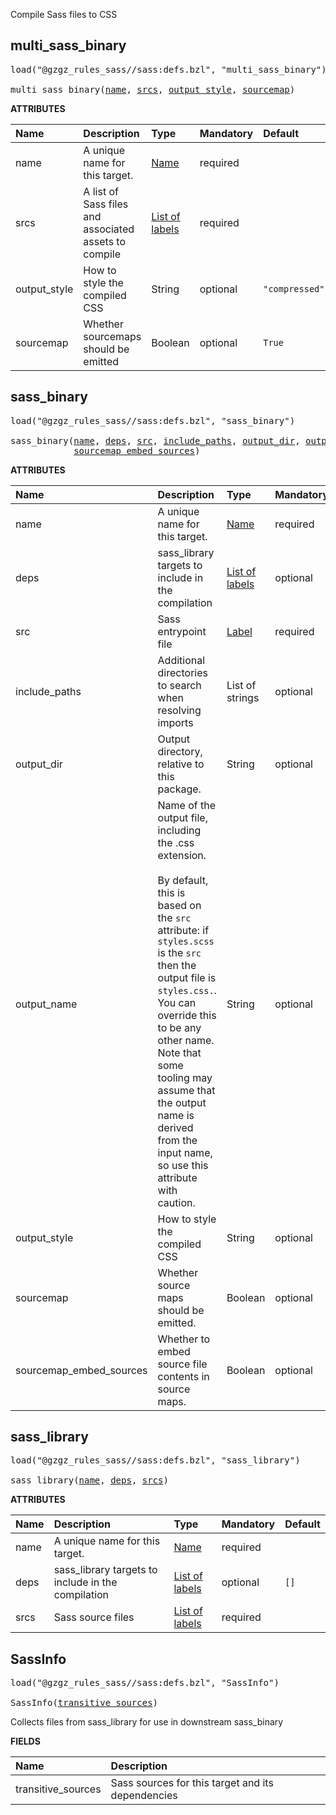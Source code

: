 <!-- Generated with Stardoc: http://skydoc.bazel.build -->

Compile Sass files to CSS

<a id="multi_sass_binary"></a>

## multi_sass_binary

<pre>
load("@gzgz_rules_sass//sass:defs.bzl", "multi_sass_binary")

multi_sass_binary(<a href="#multi_sass_binary-name">name</a>, <a href="#multi_sass_binary-srcs">srcs</a>, <a href="#multi_sass_binary-output_style">output_style</a>, <a href="#multi_sass_binary-sourcemap">sourcemap</a>)
</pre>



**ATTRIBUTES**


| Name  | Description | Type | Mandatory | Default |
| :------------- | :------------- | :------------- | :------------- | :------------- |
| <a id="multi_sass_binary-name"></a>name |  A unique name for this target.   | <a href="https://bazel.build/concepts/labels#target-names">Name</a> | required |  |
| <a id="multi_sass_binary-srcs"></a>srcs |  A list of Sass files and associated assets to compile   | <a href="https://bazel.build/concepts/labels">List of labels</a> | required |  |
| <a id="multi_sass_binary-output_style"></a>output_style |  How to style the compiled CSS   | String | optional |  `"compressed"`  |
| <a id="multi_sass_binary-sourcemap"></a>sourcemap |  Whether sourcemaps should be emitted   | Boolean | optional |  `True`  |


<a id="sass_binary"></a>

## sass_binary

<pre>
load("@gzgz_rules_sass//sass:defs.bzl", "sass_binary")

sass_binary(<a href="#sass_binary-name">name</a>, <a href="#sass_binary-deps">deps</a>, <a href="#sass_binary-src">src</a>, <a href="#sass_binary-include_paths">include_paths</a>, <a href="#sass_binary-output_dir">output_dir</a>, <a href="#sass_binary-output_name">output_name</a>, <a href="#sass_binary-output_style">output_style</a>, <a href="#sass_binary-sourcemap">sourcemap</a>,
            <a href="#sass_binary-sourcemap_embed_sources">sourcemap_embed_sources</a>)
</pre>



**ATTRIBUTES**


| Name  | Description | Type | Mandatory | Default |
| :------------- | :------------- | :------------- | :------------- | :------------- |
| <a id="sass_binary-name"></a>name |  A unique name for this target.   | <a href="https://bazel.build/concepts/labels#target-names">Name</a> | required |  |
| <a id="sass_binary-deps"></a>deps |  sass_library targets to include in the compilation   | <a href="https://bazel.build/concepts/labels">List of labels</a> | optional |  `[]`  |
| <a id="sass_binary-src"></a>src |  Sass entrypoint file   | <a href="https://bazel.build/concepts/labels">Label</a> | required |  |
| <a id="sass_binary-include_paths"></a>include_paths |  Additional directories to search when resolving imports   | List of strings | optional |  `[]`  |
| <a id="sass_binary-output_dir"></a>output_dir |  Output directory, relative to this package.   | String | optional |  `""`  |
| <a id="sass_binary-output_name"></a>output_name |  Name of the output file, including the .css extension.<br><br>By default, this is based on the `src` attribute: if `styles.scss` is the `src` then the output file is `styles.css.`. You can override this to be any other name. Note that some tooling may assume that the output name is derived from the input name, so use this attribute with caution.   | String | optional |  `""`  |
| <a id="sass_binary-output_style"></a>output_style |  How to style the compiled CSS   | String | optional |  `"compressed"`  |
| <a id="sass_binary-sourcemap"></a>sourcemap |  Whether source maps should be emitted.   | Boolean | optional |  `True`  |
| <a id="sass_binary-sourcemap_embed_sources"></a>sourcemap_embed_sources |  Whether to embed source file contents in source maps.   | Boolean | optional |  `False`  |


<a id="sass_library"></a>

## sass_library

<pre>
load("@gzgz_rules_sass//sass:defs.bzl", "sass_library")

sass_library(<a href="#sass_library-name">name</a>, <a href="#sass_library-deps">deps</a>, <a href="#sass_library-srcs">srcs</a>)
</pre>



**ATTRIBUTES**


| Name  | Description | Type | Mandatory | Default |
| :------------- | :------------- | :------------- | :------------- | :------------- |
| <a id="sass_library-name"></a>name |  A unique name for this target.   | <a href="https://bazel.build/concepts/labels#target-names">Name</a> | required |  |
| <a id="sass_library-deps"></a>deps |  sass_library targets to include in the compilation   | <a href="https://bazel.build/concepts/labels">List of labels</a> | optional |  `[]`  |
| <a id="sass_library-srcs"></a>srcs |  Sass source files   | <a href="https://bazel.build/concepts/labels">List of labels</a> | required |  |


<a id="SassInfo"></a>

## SassInfo

<pre>
load("@gzgz_rules_sass//sass:defs.bzl", "SassInfo")

SassInfo(<a href="#SassInfo-transitive_sources">transitive_sources</a>)
</pre>

Collects files from sass_library for use in downstream sass_binary

**FIELDS**

| Name  | Description |
| :------------- | :------------- |
| <a id="SassInfo-transitive_sources"></a>transitive_sources |  Sass sources for this target and its dependencies    |


